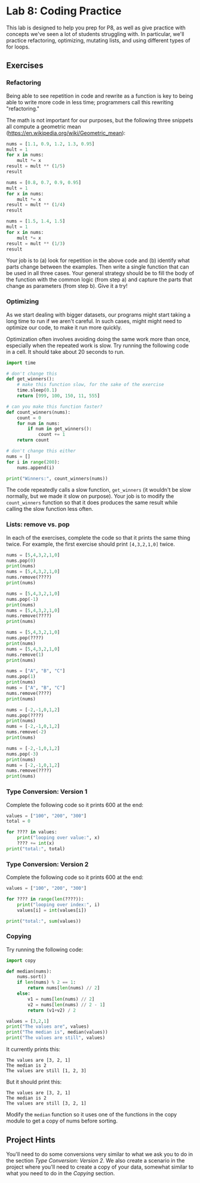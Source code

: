 # Lab 8: Coding Practice

This lab is designed to help you prep for P8, as well as give practice
with concepts we've seen a lot of students struggling with.  In
particular, we'll practice refactoring, optimizing, mutating lists,
and using different types of for loops.

## Exercises

### Refactoring

Being able to see repetition in code and rewrite as a function is key
to being able to write more code in less time; programmers call this
rewriting "refactoring."

The math is not important for our purposes, but the following three
snippets all compute a geometric mean
(https://en.wikipedia.org/wiki/Geometric_mean):

```python
nums = [1.1, 0.9, 1.2, 1.3, 0.95]
mult = 1
for x in nums:
    mult *= x
result = mult ** (1/5)
result
```

```python
nums = [0.8, 0.7, 0.9, 0.95]
mult = 1
for x in nums:
    mult *= x
result = mult ** (1/4)
result
```

```python
nums = [1.5, 1.4, 1.5]
mult = 1
for x in nums:
    mult *= x
result = mult ** (1/3)
result
```

Your job is to (a) look for repetition in the above code and (b)
identify what parts change between the examples.  Then write a single
function that can be used in all three cases.  Your general strategy
should be to fill the body of the function with the common logic (from
step a) and capture the parts that change as parameters (from step b).
Give it a try!

### Optimizing

As we start dealing with bigger datasets, our programs might start
taking a long time to run if we aren't careful.  In such cases, might
might need to optimize our code, to make it run more quickly.

Optimization often involves avoiding doing the same work more than
once, especially when the repeated work is slow.  Try running the
following code in a cell.  It should take about 20 seconds to run.

```python
import time

# don't change this
def get_winners():
    # make this function slow, for the sake of the exercise
    time.sleep(0.1)
    return [999, 100, 150, 11, 555]

# can you make this function faster?
def count_winners(nums):
    count = 0
    for num in nums:
        if num in get_winners():
            count += 1
    return count

# don't change this either
nums = []
for i in range(200):
    nums.append(i)

print("Winners:", count_winners(nums))
```

The code repeatedly calls a slow function, `get_winners` (it wouldn't
be slow normally, but we made it slow on purpose).  Your job is to
modify the `count_winners` function so that it does produces the same
result while calling the slow function less often.

### Lists: remove vs. pop

In each of the exercises, complete the code so that it prints the same
thing twice.  For example, the first exercise should print
`[4,3,2,1,0]` twice.

```python
nums = [5,4,3,2,1,0]
nums.pop(0)
print(nums)
nums = [5,4,3,2,1,0]
nums.remove(????)
print(nums)
```

```python
nums = [5,4,3,2,1,0]
nums.pop(-1)
print(nums)
nums = [5,4,3,2,1,0]
nums.remove(????)
print(nums)
```

```python
nums = [5,4,3,2,1,0]
nums.pop(????)
print(nums)
nums = [5,4,3,2,1,0]
nums.remove(1)
print(nums)
```

```python
nums = ["A", "B", "C"]
nums.pop(1)
print(nums)
nums = ["A", "B", "C"]
nums.remove(????)
print(nums)
```

```python
nums = [-2,-1,0,1,2]
nums.pop(????)
print(nums)
nums = [-2,-1,0,1,2]
nums.remove(-2)
print(nums)
```

```python
nums = [-2,-1,0,1,2]
nums.pop(-3)
print(nums)
nums = [-2,-1,0,1,2]
nums.remove(????)
print(nums)
```

### Type Conversion: Version 1

Complete the following code so it prints 600 at the end:

```python
values = ["100", "200", "300"]
total = 0

for ???? in values:
    print("looping over value:", x)
    ???? += int(x)
print("total:", total)
```

### Type Conversion: Version 2

Complete the following code so it prints 600 at the end:

```python
values = ["100", "200", "300"]

for ???? in range(len(????)):
    print("looping over index:", i)
    values[i] = int(values[i])

print("total:", sum(values))
```

### Copying

Try running the following code:

```python
import copy

def median(nums):
    nums.sort()
    if len(nums) % 2 == 1:
        return nums[len(nums) // 2]
    else:
        v1 = nums[len(nums) // 2]
        v2 = nums[len(nums) // 2 - 1]
        return (v1+v2) / 2

values = [3,2,1]
print("The values are", values)
print("The median is", median(values))
print("The values are still", values)
```

It currently prints this:

```
The values are [3, 2, 1]
The median is 2
The values are still [1, 2, 3]
```

But it should print this:

```
The values are [3, 2, 1]
The median is 2
The values are still [3, 2, 1]
```

Modify the `median` function so it uses one of the functions in the
copy module to get a copy of nums before sorting.

## Project Hints

You'll need to do some conversions very similar to what we ask you to
do in the section *Type Conversion: Version 2*.  We also create a
scenario in the project where you'll need to create a copy of your
data, somewhat similar to what you need to do in the *Copying*
section.
